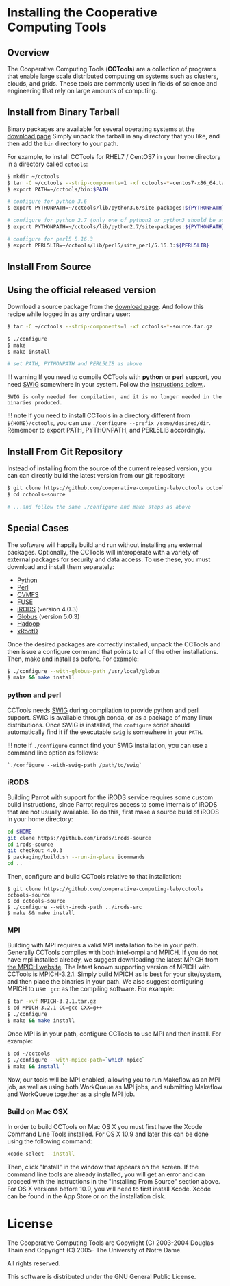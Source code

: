 # Installing the Cooperative Computing Tools

## Overview

The Cooperative Computing Tools (**CCTools**) are a collection of programs that
enable large scale distributed computing on systems such as clusters, clouds,
and grids. These tools are commonly used in fields of science and engineering
that rely on large amounts of computing.

## Install from Binary Tarball

Binary packages are available for several operating systems at the [download
page](http://ccl.cse.nd.edu/software/download) Simply unpack the tarball
in any directory that you like, and then add the `bin` directory to your path.

For example, to install CCTools for RHEL7 / CentOS7 in your home directory in a directory
called `cctools`:

```sh
$ mkdir ~/cctools
$ tar -C ~/cctools --strip-components=1 -xf cctools-*-centos7-x86_64.tar.gz
$ export PATH=~/cctools/bin:$PATH

# configure for python 3.6
$ export PYTHONPATH=~/cctools/lib/python3.6/site-packages:${PYTHONPATH}

# configure for python 2.7 (only one of python2 or python3 should be added to PYTHONPATH):
$ export PYTHONPATH=~/cctools/lib/python2.7/site-packages:${PYTHONPATH}

# configure for perl5 5.16.3
$ export PERL5LIB=~/cctools/lib/perl5/site_perl/5.16.3:${PERL5LIB}
```

## Install From Source

## Using the official released version

Download a source package from the [download
page](http://ccl.cse.nd.edu/software/download). And follow this recipe while
logged in as any ordinary user:

```sh
$ tar -C ~/cctools --strip-components=1 -xf cctools-*-source.tar.gz

$ ./configure
$ make
$ make install

# set PATH, PYTHONPATH and PERL5LIB as above
```

!!! warning
    If you need to compile CCTools with **python** or **perl** support, you
    need [SWIG](http://www.swig.org) somewhere in your system. Follow the
    [instructions below.](#python-and-perl).

    SWIG is only needed for compilation, and it is no longer needed in the
    binaries produced.
    
!!! note
    If you need to install CCTools in a directory different from
    `${HOME}/cctools`, you can use `./configure --prefix /some/desired/dir`.
    Remember to export PATH, PYTHONPATH, and PERL5LIB accordingly.


## Install From Git Repository

Instead of installing from the source of the current released version, you can
can directly build the latest version from our git repository:

```sh
$ git clone https://github.com/cooperative-computing-lab/cctools cctools-source
$ cd cctools-source

# ...and follow the same ./configure and make steps as above
```



## Special Cases

The software will happily build and run without installing any external
packages. Optionally, the CCTools will interoperate with a variety of external
packages for security and data access. To use these, you must download and
install them separately:

* [Python](https://www.python.org)
* [Perl](https://www.perl.org)
* [CVMFS](https://cvmfs.readthedocs.io/en/stable/cpt-quickstart.html)
* [FUSE](http://fuse.sourceforge.net)
* [iRODS](http://irods.org) (version 4.0.3) 
* [Globus](http://www.globus.org) (version 5.0.3) 
* [Hadoop](http://hadoop.apache.org)
* [xRootD](http://xrootd.slac.stanford.edu)

Once the desired packages are correctly installed, unpack the CCTools and then
issue a configure command that points to all of the other installations. Then,
make and install as before. For example:

```sh
$ ./configure --with-globus-path /usr/local/globus
$ make && make install
```

### python and perl

CCTools needs [SWIG](http://www.swig.org) during compilation to provide python
and perl support.  SWIG is available through conda, or as a package of many
linux distributions. Once SWIG is installed, the `configure` script should
automatically find it if the executable `swig` is somewhere in your `PATH`.

!!! note
    If `./configure` cannot find your SWIG installation, you can use a command line option as follows:

    `./configure --with-swig-path /path/to/swig`

### iRODS

Building Parrot with support for the iRODS service requires some custom build
instructions, since Parrot requires access to some internals of iRODS that are
not usually available. To do this, first make a source build of iRODS in your
home directory:

```sh
cd $HOME
git clone https://github.com/irods/irods-source
cd irods-source
git checkout 4.0.3
$ packaging/build.sh --run-in-place icommands
cd ..
```

Then, configure and build CCTools relative to that installation:

```
$ git clone https://github.com/cooperative-computing-lab/cctools cctools-source
$ cd cctools-source
$ ./configure --with-irods-path ../irods-src
$ make && make install
```


### MPI

Building with MPI requires a valid MPI installation to be in your path.
Generally CCTools compiles with both intel-ompi and MPICH. If you do not have
mpi installed already, we suggest downloading the latest MPICH from [the MPICH
website](https://www.mpich.org/). The latest known supporting version of MPICH
with CCTools is MPICH-3.2.1. Simply build MPICH as is best for your
site/system, and then place the binaries in your path. We also suggest
configuring MPICH to use ` gcc` as the compiling software. For example:

```sh
$ tar -xvf MPICH-3.2.1.tar.gz
$ cd MPICH-3.2.1 CC=gcc CXX=g++
$ ./configure
$ make && make install
```

Once MPI is in your path, configure CCTools to use MPI and then install. For example:

```sh
$ cd ~/cctools
$ ./configure --with-mpicc-path=`which mpicc`
$ make && install `
```

Now, our tools will be MPI enabled, allowing you to run Makeflow as an MPI job,
as well as using both WorkQueue as MPI jobs, and submitting Makeflow and
WorkQueue together as a single MPI job.

### Build on Mac OSX

In order to build CCTools on Mac OS X you must first have the Xcode Command
Line Tools installed. For OS X 10.9 and later this can be done using the
following command:

```sh
xcode-select --install
```

Then, click "Install" in the window that appears on the screen. If the command
line tools are already installed, you will get an error and can proceed with
the instructions in the "Installing From Source" section above. For OS X
versions before 10.9, you will need to first install Xcode. Xcode can be found
in the App Store or on the installation disk.



# License

The Cooperative Computing Tools are Copyright (C) 2003-2004 Douglas Thain and Copyright (C) 2005- The University of Notre Dame.  

All rights reserved.  

This software is distributed under the GNU General Public License.  

